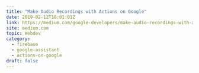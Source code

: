 ```yaml
---
title: "Make Audio Recordings with Actions on Google"
date: 2019-02-12T18:01:01Z
link: https://medium.com/google-developers/make-audio-recordings-with-actions-on-google-3094158c2a2d?source=rss----2e5ce7f173a5---4&utm_medium=RSS&utm_source=hune
site: medium.com
topic: Webdev
category:
  - firebase
  - google-assistant
  - actions-on-google
draft: false
---
```

